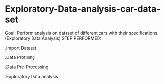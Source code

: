 # Exploratory-Data-analysis-car-data-set
Goal: Perform analysis on dataset of different cars
with their specifications. (Exploratory Data
Analysis)
STEP PERFORMED:


.Import Dataset

.Data Profilling

.Data Pre-Processing

.Exploratory Data analysis

